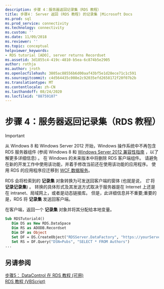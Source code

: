 ```yaml
---
description: 步骤 4：服务器返回记录集（RDS 教程）
title: 步骤4： Server 返回 (RDS 教程) 的记录集 |Microsoft Docs
ms.prod: sql
ms.prod_service: connectivity
ms.technology: connectivity
ms.custom: ''
ms.date: 11/09/2018
ms.reviewer: ''
ms.topic: conceptual
helpviewer_keywords:
- RDS tutorial [ADO], server returns Recordset
ms.assetid: 3d1855c4-419c-4810-b5ea-6c874b5e2905
author: rothja
ms.author: jroth
ms.openlocfilehash: 3805ac88556b6d00aaf43bf5e1d28ece71c1c591
ms.sourcegitcommit: c4d564435c008e2c92035efd2658172f20f07b2b
ms.translationtype: MT
ms.contentlocale: zh-CN
ms.lasthandoff: 08/24/2020
ms.locfileid: "88759107"
---
```

# <a name="step-4-server-returns-the-recordset-rds-tutorial"></a>步骤 4：服务器返回记录集（RDS 教程）
> [!IMPORTANT]
>  从 Windows 8 和 Windows Server 2012 开始，Windows 操作系统中不再包含 RDS 服务器组件 (参阅 Windows 8 和 [Windows Server 2012 兼容性指南](https://www.microsoft.com/download/details.aspx?id=27416) ，以了解更多详细信息) 。 在 Windows 的未来版本中将删除 RDS 客户端组件。 请避免在新的开发工作中使用该功能，并着手修改当前还在使用该功能的应用程序。 使用 RDS 的应用程序应迁移到 [WCF 数据服务](https://go.microsoft.com/fwlink/?LinkId=199565)。  
  
 RDS 会将检索到的 **记录集** 对象转换为可发送回客户端的窗体 (也就是说， *它* 将 **记录记录集**) 。 转换的具体形式及其发送方式取决于服务器是在 Internet 上还是在 intranet、局域网上，或者是动态链接库。 但是，此详细信息并不重要;重要的是，RDS 将 **记录集** 发送回客户端。  
  
 在客户端，返回一个 **记录集** 对象并将其分配给本地变量。  
  
```vb
Sub RDSTutorial4()  
   Dim DS as New RDS.DataSpace  
   Dim RS as ADODB.Recordset  
   Dim DF as Object  
   Set DF = DS.CreateObject("RDSServer.DataFactory", "https://yourServer")  
   Set RS = DF.Query("DSN=Pubs", "SELECT * FROM Authors")  
...  
```  
  
## <a name="see-also"></a>另请参阅  
 [步骤5： DataControl 在 RDS 教程 (可用) ](./step-5-datacontrol-is-made-usable-rds-tutorial.md)   
 [RDS 教程 (VBScript)](./rds-tutorial-vbscript.md)